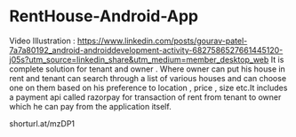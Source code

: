 # RentHouse-Android-App
Video Illustration : https://www.linkedin.com/posts/gourav-patel-7a7a80192_android-androiddevelopment-activity-6827586527661445120-j05s?utm_source=linkedin_share&utm_medium=member_desktop_web
It is  complete solution for tenant and owner . Where owner can put his house in rent and tenant can search through a list of various houses and can choose one on them based on his preference to location , price , size etc.It includes a payment api called razorpay for transaction of rent from tenant to owner which he can pay from the application itself.

shorturl.at/mzDP1
